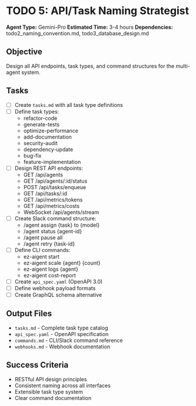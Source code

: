 # TODO 5: API/Task Naming Strategist
**Agent Type:** Gemini-Pro
**Estimated Time:** 3-4 hours
**Dependencies:** todo2_naming_convention.md, todo3_database_design.md

## Objective
Design all API endpoints, task types, and command structures for the multi-agent system.

## Tasks
- [ ] Create `tasks.md` with all task type definitions
- [ ] Define task types:
  - refactor-code
  - generate-tests
  - optimize-performance
  - add-documentation
  - security-audit
  - dependency-update
  - bug-fix
  - feature-implementation
- [ ] Design REST API endpoints:
  - GET /api/agents
  - GET /api/agents/:id/status
  - POST /api/tasks/enqueue
  - GET /api/tasks/:id
  - GET /api/metrics/tokens
  - GET /api/metrics/costs
  - WebSocket /api/agents/stream
- [ ] Create Slack command structure:
  - /agent assign {task} to {model}
  - /agent status {agent-id}
  - /agent pause all
  - /agent retry {task-id}
- [ ] Define CLI commands:
  - ez-aigent start
  - ez-aigent scale {agent} {count}
  - ez-aigent logs {agent}
  - ez-aigent cost-report
- [ ] Create `api_spec.yaml` (OpenAPI 3.0)
- [ ] Define webhook payload formats
- [ ] Create GraphQL schema alternative

## Output Files
- `tasks.md` - Complete task type catalog
- `api_spec.yaml` - OpenAPI specification
- `commands.md` - CLI/Slack command reference
- `webhooks.md` - Webhook documentation

## Success Criteria
- RESTful API design principles
- Consistent naming across all interfaces
- Extensible task type system
- Clear command documentation